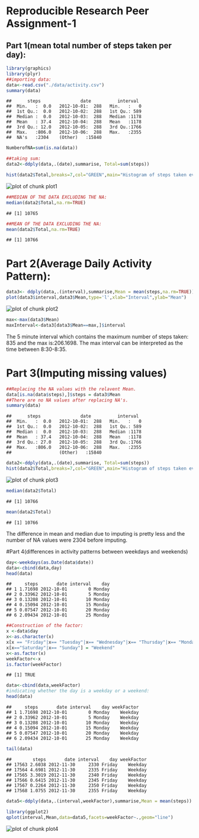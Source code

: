 # Reproducible Research Peer Assignment-1

## Part 1(mean total number of steps taken per day):

```r
library(graphics)
library(plyr)
##importing data:
data<-read.csv("./data/activity.csv")
summary(data)
```

```
##      steps               date          interval   
##  Min.   :  0.0   2012-10-01:  288   Min.   :   0  
##  1st Qu.:  0.0   2012-10-02:  288   1st Qu.: 589  
##  Median :  0.0   2012-10-03:  288   Median :1178  
##  Mean   : 37.4   2012-10-04:  288   Mean   :1178  
##  3rd Qu.: 12.0   2012-10-05:  288   3rd Qu.:1766  
##  Max.   :806.0   2012-10-06:  288   Max.   :2355  
##  NA's   :2304    (Other)   :15840
```

```r
NumberofNA=sum(is.na(data))

##taking sum:
data2<-ddply(data,.(date),summarise, Total=sum(steps))

hist(data2$Total,breaks=7,col="GREEN",main="Histogram of steps taken every day",xlab = "Number of Steps")
```

![plot of chunk plot1](figure/plot1.png) 

```r
##MEDIAN OF THE DATA EXCLUDING THE NA:
median(data2$Total,na.rm=TRUE)
```

```
## [1] 10765
```

```r
##MEAN OF THE DATA EXCLUDING THE NA:
mean(data2$Total,na.rm=TRUE)
```

```
## [1] 10766
```


# Part 2(Average Daily Activity Pattern):

```r
data3<- ddply(data,.(interval),summarise,Mean = mean(steps,na.rm=TRUE))
plot(data3$interval,data3$Mean,type='l',xlab="Interval",ylab="Mean")
```

![plot of chunk plot2](figure/plot2.png) 

```r
max<-max(data3$Mean)
maxInterval<-data3[data3$Mean==max,]$interval
```
The 5 minute interval which contains the maximum number of steps taken: 835 and the max is:206.1698. The max interval can be interpreted as the time between 8:30-8:35.


# Part 3(Imputing missing values)

```r
##Replacing the NA values with the relavent Mean.
data[is.na(data$steps),]$steps = data3$Mean
##There are no NA values after replacing NA's.
summary(data)
```

```
##      steps               date          interval   
##  Min.   :  0.0   2012-10-01:  288   Min.   :   0  
##  1st Qu.:  0.0   2012-10-02:  288   1st Qu.: 589  
##  Median :  0.0   2012-10-03:  288   Median :1178  
##  Mean   : 37.4   2012-10-04:  288   Mean   :1178  
##  3rd Qu.: 27.0   2012-10-05:  288   3rd Qu.:1766  
##  Max.   :806.0   2012-10-06:  288   Max.   :2355  
##                  (Other)   :15840
```

```r
data2<-ddply(data,.(date),summarise, Total=sum(steps))
hist(data2$Total,breaks=7,col="GREEN",main="Histogram of steps taken every day",xlab = "Number of Steps")
```

![plot of chunk plot3](figure/plot3.png) 

```r
median(data2$Total)
```

```
## [1] 10766
```

```r
mean(data2$Total)
```

```
## [1] 10766
```
The difference in mean and median due to imputing is pretty less and the number of NA values were 2304 before imputing.

#Part 4(differences in activity patterns between weekdays and weekends)


```r
day<-weekdays(as.Date(data$date))
data<-cbind(data,day)
head(data)
```

```
##     steps       date interval    day
## 1 1.71698 2012-10-01        0 Monday
## 2 0.33962 2012-10-01        5 Monday
## 3 0.13208 2012-10-01       10 Monday
## 4 0.15094 2012-10-01       15 Monday
## 5 0.07547 2012-10-01       20 Monday
## 6 2.09434 2012-10-01       25 Monday
```

```r
##Construction of the factor:
x <-data$day
x<-as.character(x)
x[x == "Friday"|x== "Tuesday"|x== "Wednesday"|x== "Thursday"|x== "Monday"] <- "Weekday"
x[x=="Saturday"|x== "Sunday"] = "Weekend"
x<-as.factor(x)
weekFactor<-x
is.factor(weekFactor)
```

```
## [1] TRUE
```

```r
data<-cbind(data,weekFactor)
#indicating whether the day is a weekday or a weekend:
head(data)
```

```
##     steps       date interval    day weekFactor
## 1 1.71698 2012-10-01        0 Monday    Weekday
## 2 0.33962 2012-10-01        5 Monday    Weekday
## 3 0.13208 2012-10-01       10 Monday    Weekday
## 4 0.15094 2012-10-01       15 Monday    Weekday
## 5 0.07547 2012-10-01       20 Monday    Weekday
## 6 2.09434 2012-10-01       25 Monday    Weekday
```

```r
tail(data)
```

```
##        steps       date interval    day weekFactor
## 17563 2.6038 2012-11-30     2330 Friday    Weekday
## 17564 4.6981 2012-11-30     2335 Friday    Weekday
## 17565 3.3019 2012-11-30     2340 Friday    Weekday
## 17566 0.6415 2012-11-30     2345 Friday    Weekday
## 17567 0.2264 2012-11-30     2350 Friday    Weekday
## 17568 1.0755 2012-11-30     2355 Friday    Weekday
```

```r
data5<-ddply(data,.(interval,weekFactor),summarise,Mean = mean(steps))

library(ggplot2)
qplot(interval,Mean,data=data5,facets=weekFactor~.,geom="line")
```

![plot of chunk plot4](figure/plot4.png) 


